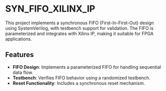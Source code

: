 # SYN_FIFO_XILINX_IP

This project implements a synchronous FIFO (First-In-First-Out) design using SystemVerilog, with testbench support for validation. The FIFO is parameterized and integrates with Xilinx IP, making it suitable for FPGA applications.

## Features
- **FIFO Design**: Implements a parameterized FIFO for handling sequential data flow.
- **Testbench**: Verifies FIFO behavior using a randomized testbench.
- **Reset Functionality**: Includes a synchronous reset mechanism.

